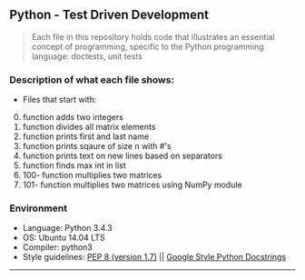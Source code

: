 ## Python - Test Driven Development
> Each file in this repository holds code that illustrates an essential concept of programming,
> specific to the Python programming language:
> doctests, unit tests

### Description of what each file shows:

* Files that start with:
0. function adds two integers
2. function divides all matrix elements
3. function prints first and last name
4. function prints sqaure of size n with #'s
5. function prints text on new lines based on separators
6. function finds max int in list
100. 100- function multiplies two matrices
101. 101- function multiplies two matrices using NumPy module

### Environment
* Language: Python 3.4.3
* OS: Ubuntu 14.04 LTS
* Compiler: python3
* Style guidelines: [PEP 8 (version 1.7)](https://www.python.org/dev/peps/pep-0008/) || [Google Style Python Docstrings](http://sphinxcontrib-napoleon.readthedocs.io/en/latest/example_google.html)
---
